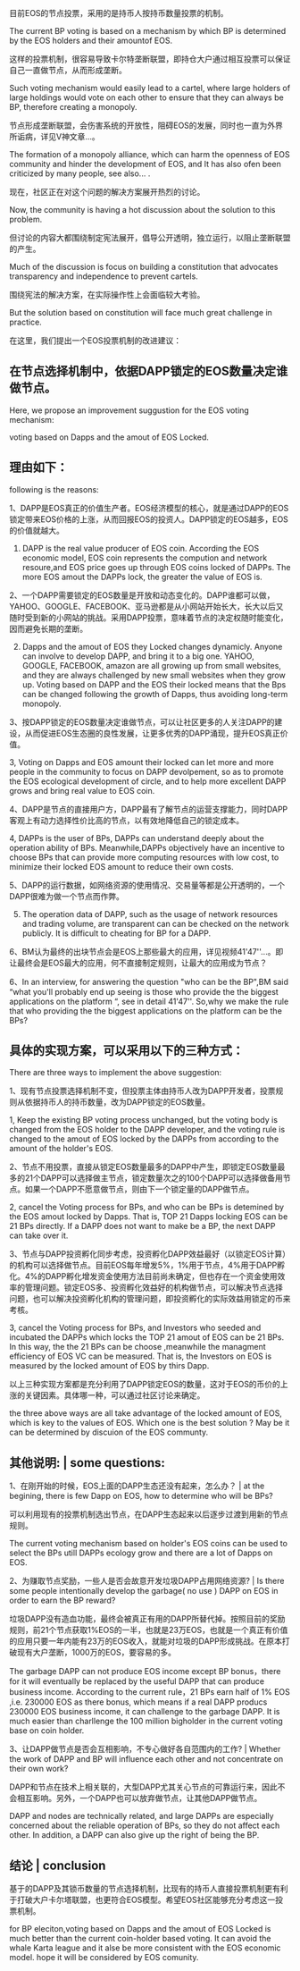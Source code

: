 目前EOS的节点投票，采用的是持币人按持币数量投票的机制。

The current BP voting is based on a mechanism by which BP is determined by the EOS holders and their amountof EOS.

这样的投票机制，很容易导致卡尔特垄断联盟，即持仓大户通过相互投票可以保证自己一直做节点，从而形成垄断。

Such voting mechanism would easily lead to a cartel, where large holders of large holdings would vote on each other to ensure that they can always be  BP, therefore creating a monopoly.

节点形成垄断联盟，会伤害系统的开放性，阻碍EOS的发展，同时也一直为外界所诟病，详见V神文章...。

The formation of a monopoly alliance, which can harm the openness of EOS community and hinder the development of EOS, and It has also ofen been criticized by many people, see also... .

现在，社区正在对这个问题的解决方案展开热烈的讨论。

Now, the community is having a hot discussion about the solution to this problem.

但讨论的内容大都围绕制定宪法展开，倡导公开透明，独立运行，以阻止垄断联盟的产生。

Much of the discussion is focus on  building a constitution that advocates transparency and independence to prevent cartels.

围绕宪法的解决方案，在实际操作性上会面临较大考验。

But the solution based on  constitution will face much great challenge in practice.

在这里，我们提出一个EOS投票机制的改进建议：

## 在节点选择机制中，依据DAPP锁定的EOS数量决定谁做节点。

Here, we propose an improvement suggustion for the EOS voting mechanism:

voting based on Dapps and the amout of EOS Locked.

## 理由如下：

following is the reasons:

1、DAPP是EOS真正的价值生产者。EOS经济模型的核心，就是通过DAPP的EOS锁定带来EOS价格的上涨，从而回报EOS的投资人。DAPP锁定的EOS越多，EOS的价值就越大。


1. DAPP is the real value producer of EOS coin.  According  the EOS economic model, EOS coin represents the compution and network resoure,and EOS price goes up  through EOS coins locked of DAPPs. The more EOS amout the DAPPs  lock, the greater the value of EOS is.

2、一个DAPP需要锁定的EOS数量是开放和动态变化的。DAPP谁都可以做，YAHOO、GOOGLE、FACEBOOK、亚马逊都是从小网站开始长大，长大以后又随时受到新的小网站的挑战。采用DAPP投票，意味着节点的决定权随时能变化，因而避免长期的垄断。


2. Dapps and the amout of EOS they Locked changes dynamicly. Anyone can involve to develop DAPP, and bring it to a big one. YAHOO, GOOGLE, FACEBOOK, amazon are all growing up from small websites, and they are always challenged by new small websites when they grow up. Voting based on DAPP and the EOS their locked means that the Bps can be changed following the growth of Dapps, thus avoiding long-term monopoly.

3、按DAPP锁定的EOS数量决定谁做节点，可以让社区更多的人关注DAPP的建设，从而促进EOS生态圈的良性发展，让更多优秀的DAPP涌现，提升EOS真正价值。

3, Voting on Dapps and EOS amount their locked can let more and more people in the community to focus on DAPP devolpement, so as to promote  the EOS ecological development of circle, and to help more excellent DAPP grows and bring real value to  EOS coin.

4、DAPP是节点的直接用户方，DAPP最有了解节点的运营支撑能力，同时DAPP客观上有动力选择性价比高的节点，以有效地降低自己的锁定成本。

4, DAPPs is the user of BPs, DAPPs  can understand deeply about the operation  ability of BPs. Meanwhile,DAPPs objectively have an incentive to choose BPs that can provide more computing resources with low cost, to minimize their locked EOS amount  to reduce their own costs.

5、DAPP的运行数据，如网络资源的使用情况、交易量等都是公开透明的，一个DAPP很难为做一个节点而作弊。


5. The operation data of DAPP, such as the usage of network resources and trading volume, are transparent can can be checked on the network publicly. It is  difficult to cheating for BP for a DAPP.

6、BM认为最终的出块节点会是EOS上那些最大的应用，详见视频41'47''...。即让最终会是EOS最大的应用，何不直接制定规则，让最大的应用成为节点？

6、In an interview, for answering the question "who can be the BP",BM said  “what you'll probably end up seeing is those who provide the the biggest  applications on the platform “, see in detail 41'47''. So,why we make the rule that  who providing  the the biggest  applications on the platform can be the BPs?

## 具体的实现方案，可以采用以下的三种方式：

There are three ways to implement the above suggestion:

1、现有节点投票选择机制不变，但投票主体由持币人改为DAPP开发者，投票规则从依据持币人的持币数量，改为DAPP锁定的EOS数量。

1, Keep the existing BP voting process  unchanged, but the voting body is changed from the EOS holder to the DAPP developer, and the voting rule is  changed to the amout of  EOS locked by the DAPPs from  according to the amount of the holder's EOS.

2、节点不用投票，直接从锁定EOS数量最多的DAPP中产生，即锁定EOS数量最多的21个DAPP可以选择做主节点，锁定数量次之的100个DAPP可以选择做备用节点。如果一个DAPP不愿意做节点，则由下一个锁定量的DAPP做节点。

2, cancel the Voting process for BPs, and who can be BPs is detemined by the EOS amout locked by Dapps. That is,  TOP 21 Dapps locking EOS can be 21 BPs directly.  If a DAPP does not want to make be a BP, the next DAPP can take over it.

3、节点与DAPP投资孵化同步考虑，投资孵化DAPP效益最好（以锁定EOS计算）的机构可以选择做节点。目前EOS每年增发5%，1%用于节点，4%用于DAPP孵化。4%的DAPP孵化增发资金使用方法目前尚未确定，但也存在一个资金使用效率的管理问题。锁定EOS多、投资孵化效益好的机构做节点，可以解决节点选择问题，也可以解决投资孵化机构的管理问题，即投资孵化的实际效益用锁定的币来考核。

3,  cancel the Voting process for BPs, and Investors who seeded and incubated the DAPPs which locks the TOP 21 amout of  EOS can be 21 BPs. In this way,  the  the 21 BPs can be choose ,meanwhile the managment efficiency of EOS VC can be measured. That is, the Investors on EOS is measured by the locked amount of EOS by thirs Dapp.

以上三种实现方案都是充分利用了DAPP锁定EOS的数量，这对于EOS的币价的上涨的关键因素。具体哪一种，可以通过社区讨论来确定。

the three above ways are all take advantage of the locked amount of EOS, which is key to the values of EOS. Which one is the best solution ?  May be it can be determined by discuion of the EOS communty.

## 其他说明: | some questions:

1、在刚开始的时候，EOS上面的DAPP生态还没有起来，怎么办？  | at the begining, there is few Dapp on EOS,  how to determine who will be BPs?

可以利用现有的投票机制选出节点，在DAPP生态起来以后逐步过渡到用新的节点规则。

The current voting mechanism based on holder's EOS coins  can be used to select the BPs utill   DAPPs ecology grow and there are a lot of Dapps on EOS.

2、为赚取节点奖励，一些人是否会故意开发垃圾DAPP占用网络资源? | Is there some people intentionally develop the garbage( no use ) DAPP on EOS in order to earn the BP reward?

垃圾DAPP没有造血功能，最终会被真正有用的DAPP所替代掉。按照目前的奖励规则，前21个节点获取1%EOS的一半，也就是23万EOS，也就是一个真正有价值的应用只要一年内能有23万的EOS收入，就能对垃圾的DAPP形成挑战。在原本打破现有大户垄断，1000万的EOS，要容易的多。

The garbage  DAPP can not produce EOS income  except BP bonus，there for it will eventually be replaced by the useful DAPP that can produce business income. According to the current rule，21 BPs earn half of 1%  EOS ,i.e. 230000 EOS as there bonus, which means if a real DAPP producs  230000 EOS  business income, it can challenge to the garbage  DAPP. It is much easier than charllenge the  100 million bigholder in the current voting base on coin holder. 

3、让DAPP做节点是否会互相影响，不专心做好各自范围内的工作? | Whether the work of  DAPP and BP will influence each other and not concentrate on  their own work?

DAPP和节点在技术上相关联的，大型DAPP尤其关心节点的可靠运行来，因此不会相互影响。另外，一个DAPP也可以放弃做节点，让其他DAPP做节点。

DAPP and nodes are technically related, and large DAPPs are especially concerned about the reliable operation of BPs, so they do not affect each other. In addition, a DAPP can also give up the right of being the BP.

## 结论 | conclusion

基于的DAPP及其锁币数量的节点选择机制，比现有的持币人直接投票机制更有利于打破大户卡尔塔联盟，也更符合EOS模型。希望EOS社区能够充分考虑这一投票机制。

for BP eleciton,voting based on Dapps and the amout of EOS Locked is much better than the current coin-holder based voting. It can avoid the whale Karta league and it alse be more consistent with the EOS economic model. hope it will be considered by EOS comunity.
